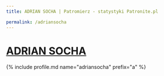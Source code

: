 ```yaml
---
title: ADRIAN SOCHA | Patromierz - statystyki Patronite.pl

permalink: /adriansocha
---
```


# [ADRIAN SOCHA](https://patronite.pl/adriansocha)

{% include profile.md name="adriansocha" prefix="a" %}
